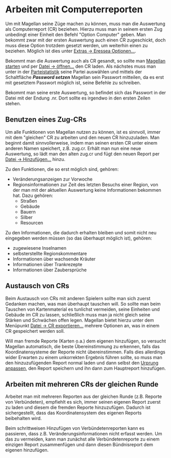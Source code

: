# Arbeiten mit Computerreporten

  Um mit Magellan seine Züge machen zu können, muss man die Auswertung als
  Computerreport (CR) beziehen. Hierzu muss man in seinem ersten Zug
  unbedingt einer Einheit den Befehl "Option Computer" geben. Man bekommt
  zwar mit der ersten Auswertung auch einen CR zugeschickt, doch muss diese
  Option trotzdem gesetzt werden, um weiterhin einen zu beziehen. Möglich
  ist dies unter [Extras -&gt; Eressea Optionen...](../../menus/extras/factionstatistics/#eresseaoptions).

Bekommt man die Auswertung auch als CR gesandt, so sollte man [Magellan starten](/de/faq#Kommandozeilenstart) und per [Datei -&gt; öffnen...](../menus/file/open) den CR laden.
  Als nächstes muss man unter in der [Parteistatistik](../menus/extras/factionstatistics) seine
  Partei auswählen und mittels der Schaltfläche <b><i>Password setzen</i></b> Magellan sein Passwort mitteilen, da es erst mit gesetztem
  Passwort möglich ist, seine Befehle zu schreiben.

  Bekommt man seine erste Auswertung, so befindet sich das Passwort in der
  Datei mit der Endung .nr. Dort sollte es irgendwo in den ersten Zeilen
  stehen.

## Benutzen eines Zug-CRs

  Um alle Funktionen von Magellan nutzen zu können, ist es sinnvoll, immer
  mit dem "gleichen" CR zu arbeiten und den neuen CR hinzuzuladen. Man
  beginnt damit sinnvollerweise, indem man seinen ersten CR unter einem
  anderen Namen speichert, z.B. zug.cr. Erhält man nun eine neue
  Auswertung, so lädt man den alten zug.cr und fügt den neuen Report per [Datei -&gt; Hinzufügen...](../../menus/file/add/) hinzu.

  Zu den Funktionen, die so erst möglich sind, gehören:

* Veränderungsanzeigen zur Vorwoche
* Regionsinformationen zur Zeit des letzten Besuchs einer Region, von der man mit der aktuellen Auswertung keine Informationen bekommen hat. Dazu gehören:
  * Straßen
  * Gebäude
  * Bauern
  * Silber
  * Resourcen


Zu den Informationen, die dadurch erhalten bleiben und somit nicht neu
eingegeben werden müssen (so das überhaupt möglich ist), gehören:

* zugewiesene Inselnamen
* selbsterstellte Regionskommentare
* Informationen über wachsende Kräuter
* Informationen über Trankrezepte
* Informationen über Zaubersprüche

## Austausch von CRs

Beim Austausch von CRs mit anderen Spielern sollte man sich zuerst
Gedanken machen, was man überhaupt tauschen will. So sollte man beim
Tauschen von Kartenmaterial es tunlichst vermeiden, seine Einheiten und
Gebäude im CR zu lassen, schließlich muss man ja nicht gleich seine
Stärken und Schwächen offen legen. Magellan bietet hierzu unter dem
Menüpunkt [Datei -&gt; CR exportieren...](../../menus/file/crexport/) mehrere Optionen an, was in einem CR gespeichert
werden soll.

Will man fremde Reporte (Karten o.a.) dem eigenen hinzufügen, so versucht
  Magellan automatisch, die beste Übereinstimmung zu erkennen, falls das
  Koordinatensysteme der Reporte nicht übereinstimmen. Falls dies
  allerdings wider Erwarten zu einem unkorrekten Ergebnis führen sollte, so
  muss man den hinzuzufügenden Report normal laden und dann selbst den [Urprung anpassen](../../menus/map/origin), den Report
  speichern und ihn dann zum Hauptreport hinzufügen.

## Arbeiten mit mehreren CRs der gleichen Runde

  Arbeitet man mit mehreren Reporten aus der gleichen Runde (z.B. Reporte
  von Verbündeten), empfiehlt es sich, immer seinen eigenen Report zuerst
  zu laden und diesem die fremden Reporte hinzuzufügen. Dadurch ist
  sichergestellt, dass das Koordinatensystem des eigenen Reports
  beibehalten wird.

  Beim schrittweisen Hinzufügen von Verbündetenreporten kann es passieren,
  dass z.B. Veränderungsinformationen nicht erfasst werden. Um das zu
  vermeiden, kann man zunächst alle Verbündetenreporte zu einem einzigen
  Report zusammenfügen und dann diesen Bündnisreport dem eigenen
  hinzufügen.
